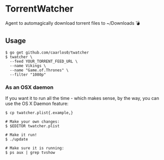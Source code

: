 # TorrentWatcher

Agent to automagically download torrent files to ~/Downloads :bomb:

## Usage

```console
$ go get github.com/caarlos0/twatcher
$ twatcher \
  --feed YOUR_TORRENT_FEED_URL \
  --name Vikings \
  --name "Game.of.Thrones" \
  --filter "1080p"
```

### As an OSX daemon

If you want it to run all the time - which makes sense, by the way, you can
use the OS X Daemon feature:

```console
$ cp twatcher.plist{.example,}

# Make your own changes:
$ $EDITOR twatcher.plist

# Make it run!
$ ./update

# Make sure it is running:
$ ps aux | grep tvshow
```
